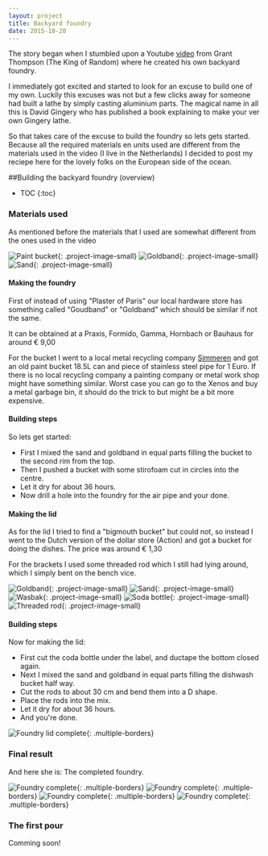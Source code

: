 ```yaml
---
layout: project
title: Backyard foundry
date: 2015-10-20
---
```


The story began when I stumbled upon a Youtube [video](https://www.youtube.com/watch?v=hHD10DjxM1g) from Grant Thompson (The King of Random) where he created his own backyard foundry.

I immediately got excited and started to look for an excuse to build one of my own.
Luckily this excuses was not but a few clicks away for someone had built a lathe by simply casting aluminium parts. The magical name in all this is David Gingery who has published a book explaining to make your ver own Gingery lathe.

So that takes care of the excuse to build the foundry so lets gets started.
Because all the required materials en units used are different from the materials used in the video (I live in the Netherlands)  I decided to post my reciepe here for the lovely folks on the European side of the ocean.


##Building the backyard foundry (overview)

* TOC
{:toc}

### Materials used

As mentioned before the materials that I used are somewhat different from the ones used in the video

![Paint bucket](paint_can.png){: .project-image-small}
![Goldband](goldband.png){: .project-image-small}
![Sand](building_sand.png){: .project-image-small}

#### Making the foundry

First of instead of using "Plaster of Paris" our local hardware store has something called "Goudband" or "Goldband" which should be similar if not the same.

It can be obtained at a Praxis, Formido, Gamma, Hornbach or Bauhaus for around &euro; 9,00

For the bucket I went to a local metal recycling company [Simmeren](http://www.simmeren.nl/) and got an old paint bucket 18.5L can and piece of stainless steel pipe for 1 Euro.
If there is no local recycling company a painting company or metal work shop might have something similar. Worst case you can go to the Xenos and buy a metal garbage bin, it should do the trick to but might be a bit more expensive.

#### Building steps

So lets get started:

* First I mixed the sand and goldband in equal parts filling the bucket to the second rim from the top.
* Then I pushed a bucket with some stirofoam cut in circles into the centre.
* Let it dry for about 36 hours.
* Now drill a hole into the foundry for the air pipe and your done.

#### Making the lid

As for the lid I tried to find a "bigmouth bucket" but could not, so instead I went to the Dutch version of the dollar store (Action) and got a bucket for doing the dishes. The price was around &euro; 1,30

For the brackets I used some threaded rod which I still had lying around, which I simply bent on the bench vice.

![Goldband](goldband.png){: .project-image-small}
![Sand](building_sand.png){: .project-image-small}
![Wasbak](wasbak.png){: .project-image-small}
![Soda bottle](soda_bottle.png){: .project-image-small}
![Threaded rod](threaded_rod.png){: .project-image-small}

#### Building steps

Now for making the lid:

* First cut the coda bottle under the label, and ductape the bottom closed again.
* Next I mixed the sand and goldband in equal parts filling the dishwash bucket half way.
* Cut the rods to about 30 cm and bend them into a D shape.
* Place the rods into the mix.
* Let it dry for about 36 hours.
* And you're done.

![Foundry lid complete](completed_lid.jpg){: .multiple-borders}

### Final result
And here she is: The completed foundry.

![Foundry complete](foundry_complete.jpg){: .multiple-borders}
![Foundry complete](adding_brickets.jpg){: .multiple-borders}
![Foundry complete](soaking_the_brickets.jpg){: .multiple-borders}
![Foundry complete](light_the_foundry.jpg){: .multiple-borders}

### The first pour

Comming soon!
